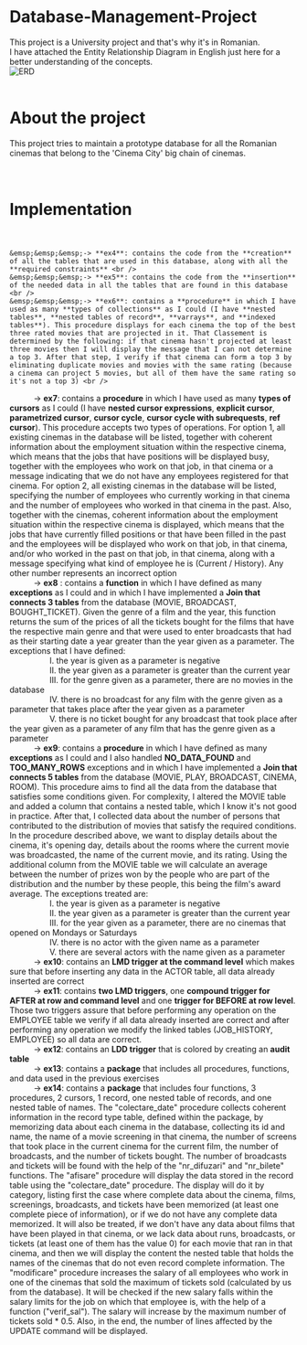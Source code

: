 # Database-Management-Project

This project is a University project and that's why it's in Romanian. <br />
I have attached the Entity Relationship Diagram in English just here for a better understanding of the concepts.
<br />
![ERD](https://user-images.githubusercontent.com/93484228/221360837-25e5ef63-c0dd-4ea6-bdf4-e37da4fff61a.png)
<br />
<br />

# About the project <br />
This project tries to maintain a prototype database for all the Romanian cinemas that belong to the 'Cinema City' big chain of cinemas. <br />
<br />
<br />


# Implementation <br /><br />
    &emsp;&emsp;&emsp;-> **ex4**: contains the code from the **creation** of all the tables that are used in this database, along with all the **required constraints** <br />
    &emsp;&emsp;&emsp;-> **ex5**: contains the code from the **insertion** of the needed data in all the tables that are found in this database <br />
    &emsp;&emsp;&emsp;-> **ex6**: contains a **procedure** in which I have used as many **types of collections** as I could (I have **nested tables**, **nested tables of record**, **varrays**, and **indexed tables**). This procedure displays for each cinema the top of the best three rated movies that are projected in it. That Classement is determined by the following: if that cinema hasn't projected at least three movies then I will display the message that I can not determine a top 3. After that step, I verify if that cinema can form a top 3 by eliminating duplicate movies and movies with the same rating (because a cinema can project 5 movies, but all of them have the same rating so it's not a top 3) <br />
   &emsp;&emsp;&emsp;-> **ex7**: contains a **procedure** in which I have used as many **types of cursors** as I could (I have **nested cursor expressions**, **explicit cursor**, **parametrized cursor**, **cursor cycle**, **cursor cycle with subrequests**, **ref cursor**). This procedure accepts two types of operations. For option 1, all existing cinemas in the database will be listed, together with coherent information about the employment situation within the respective cinema, which means that the jobs that have positions will be displayed busy, together with the employees who work on that job, in that cinema or a message indicating that we do not have any employees registered for that cinema. For option 2, all existing cinemas in the database will be listed, specifying the number of employees who currently working in that cinema and the number of employees who worked in that cinema in the past. Also, together with the cinemas, coherent information about the employment situation within the respective cinema is displayed, which means that the jobs that have currently filled positions or that have been filled in the past and the employees will be displayed who work on that job, in that cinema, and/or who worked in the past on that job, in that cinema, along with a message specifying what kind of employee he is (Current / History). Any other number represents an incorrect option <br />
    &emsp;&emsp;&emsp;-> **ex8** : contains a **function** in which I have defined as many **exceptions** as I could and in which I have implemented a **Join that connects 3 tables** from the database (MOVIE, BROADCAST, BOUGHT_TICKET). Given the genre of a film and the year, this function returns the sum of the prices of all the tickets bought for the films that have the respective main genre and that were used to enter broadcasts that had as their starting date a year greater than the year given as a parameter. The exceptions that I have defined: <br />
              &emsp;&emsp;&emsp;&emsp;&emsp;I.   the year is given as a parameter is negative <br />
              &emsp;&emsp;&emsp;&emsp;&emsp;II.  the year given as a parameter is greater than the current year <br />
              &emsp;&emsp;&emsp;&emsp;&emsp;III. for the genre given as a parameter, there are no movies in the database <br />
              &emsp;&emsp;&emsp;&emsp;&emsp;IV.  there is no broadcast for any film with the genre given as a parameter that takes place after the year given as a parameter <br />
              &emsp;&emsp;&emsp;&emsp;&emsp;V.   there is no ticket bought for any broadcast that took place after the year given as a parameter of any film that has the genre given as a parameter <br />
    &emsp;&emsp;&emsp;-> **ex9**: contains a **procedure** in which I have defined as many **exceptions** as I could and I also handled **NO_DATA_FOUND** and **TOO_MANY_ROWS** exceptions and in which I have implemented a **Join that connects 5 tables** from the database (MOVIE, PLAY, BROADCAST, CINEMA, ROOM). This procedure aims to find all the data from the database that satisfies some conditions given. For complexity, I altered the MOVIE table and added a column that contains a nested table, which I know it's not good in practice. After that, I collected data about the number of persons that contributed to the distribution of movies that satisfy the required conditions. In the procedure described above, we want to display details about the cinema, it's opening day, details about the rooms where the current movie was broadcasted, the name of the current movie, and its rating. Using the additional column from the MOVIE table we will calculate an average between the number of prizes won by the people who are part of the distribution and the number by these people, this being the film's award average. The exceptions treated are: <br />
              &emsp;&emsp;&emsp;&emsp;&emsp;I.   the year is given as a parameter is negative <br />
              &emsp;&emsp;&emsp;&emsp;&emsp;II.  the year given as a parameter is greater than the current year <br />
              &emsp;&emsp;&emsp;&emsp;&emsp;III. for the year given as a parameter, there are no cinemas that opened on Mondays or Saturdays <br />
              &emsp;&emsp;&emsp;&emsp;&emsp;IV.  there is no actor with the given name as a parameter <br />
              &emsp;&emsp;&emsp;&emsp;&emsp;V.   there are several actors with the name given as a parameter <br />
    &emsp;&emsp;&emsp;-> **ex10**: contains an **LMD trigger at the command level** which makes sure that before inserting any data in the ACTOR table, all data already inserted are correct <br />
    &emsp;&emsp;&emsp;-> **ex11**: contains **two LMD triggers**, one **compound trigger for AFTER at row and command level** and one **trigger for BEFORE at row level**. Those two triggers assure that before performing any operation on the EMPLOYEE table we verify if all data already inserted are correct and after performing any operation we modify the linked tables (JOB_HISTORY, EMPLOYEE) so all data are correct. <br />
    &emsp;&emsp;&emsp;-> **ex12**: contains an **LDD trigger** that is colored by creating an **audit table** <br />
    &emsp;&emsp;&emsp;-> **ex13**: contains a **package** that includes all procedures, functions, and data used in the previous exercises <br />
    &emsp;&emsp;&emsp;-> **ex14**: contains a **package** that includes four functions, 3 procedures, 2 cursors, 1 record, one nested table of records, and one nested table of names. The "colectare_date" procedure collects coherent information in the record type table, defined within the package, by memorizing data about each cinema in the database, collecting its id and name, the name of a movie screening in that cinema, the number of screens that took place in the current cinema for the current film, the number of broadcasts, and the number of tickets bought. The number of broadcasts and tickets will be found with the help of the "nr_difuzari" and "nr_bilete" functions. The "afisare" procedure will display the data stored in the record table using the "colectare_date" procedure. The display will do it by category, listing first the case where complete data about the cinema, films, screenings, broadcasts, and tickets have been memorized (at least one complete piece of information), or if we do not have any complete data memorized. It will also be treated, if we don't have any data about films that have been played in that cinema, or we lack data about runs, broadcasts, or tickets (at least one of them has the value 0) for each movie that ran in that cinema, and then we will display the content the nested table that holds the names of the cinemas that do not even record complete information. The "modificare" procedure increases the salary of all employees who work in one of the cinemas that sold the maximum of tickets sold (calculated by us from the database). It will be checked if the new salary falls within the salary limits for the job on which that employee is, with the help of a function ("verif_sal"). The salary will increase by the maximum number of tickets sold * 0.5. Also, in the end, the number of lines affected by the UPDATE command will be displayed.


